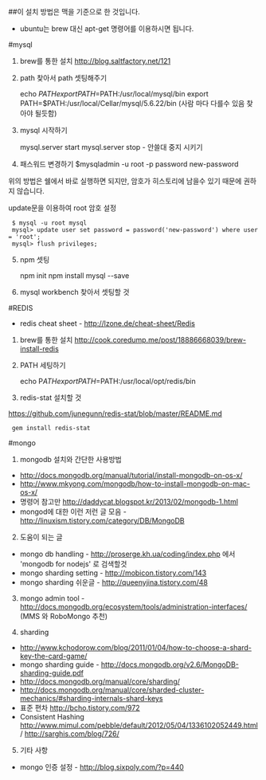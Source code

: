##이 설치 방법은 맥을 기준으로 한 것입니다.  
* ubuntu는 brew 대신 apt-get 명령어를 이용하시면 됩니다. 

#mysql
1) brew를 통한 설치  http://blog.saltfactory.net/121

2) path 찾아서 path 셋팅해주기 

    echo $PATH
    export PATH=$PATH:/usr/local/mysql/bin
    export PATH=$PATH:/usr/local/Cellar/mysql/5.6.22/bin
    (사람 마다 다를수 있음 찾아야 될듯함) 

3) mysql 시작하기

     mysql.server start
     mysql.server stop  - 안쓸대 중지 시키기

4) 패스워드 변경하기
     $mysqladmin -u root -p password new-password

위의 방법은 쉘에서 바로 실행하면 되지만, 암호가 히스토리에 남을수 있기 때문에 권하지 않습니다.

update문을 이용하여 root 암호 설정

     $ mysql -u root mysql
     mysql> update user set password = password('new-password') where user = 'root';
     mysql> flush privileges;

5) npm 셋팅   

     npm init 
     npm install mysql --save 


6) mysql workbench 찾아서 셋팅할 것 


#REDIS
* redis cheat sheet - http://lzone.de/cheat-sheet/Redis

1) brew를 통한 설치  http://cook.coredump.me/post/18886668039/brew-install-redis 

2) PATH 세팅하기

     echo P$ATH 
     export PATH=$PATH:/usr/local/opt/redis/bin
    

3) redis-stat 설치할 것 

https://github.com/junegunn/redis-stat/blob/master/README.md 

     gem install redis-stat

#mongo 
1)  mongodb 설치와 간단한 사용방법 

* http://docs.mongodb.org/manual/tutorial/install-mongodb-on-os-x/ 
* http://www.mkyong.com/mongodb/how-to-install-mongodb-on-mac-os-x/ 
* 명령어 참고만 http://daddycat.blogspot.kr/2013/02/mongodb-1.html
* mongod에 대한 이런 저런 글 모음 - http://linuxism.tistory.com/category/DB/MongoDB 

2) 도움이 되는 글 
* mongo db handling -  http://proserge.kh.ua/coding/index.php 에서 'mongodb for nodejs' 로 검색할것
* mongo sharding setting - http://mobicon.tistory.com/143
* mongo sharding 쉬운글 - http://queenyjina.tistory.com/48

3)  mongo admin tool - http://docs.mongodb.org/ecosystem/tools/administration-interfaces/  (MMS 와 RoboMongo 추천) 

4)  sharding
* http://www.kchodorow.com/blog/2011/01/04/how-to-choose-a-shard-key-the-card-game/
* mongo sharding guide - http://docs.mongodb.org/v2.6/MongoDB-sharding-guide.pdf 
* http://docs.mongodb.org/manual/core/sharding/
* http://docs.mongodb.org/manual/core/sharded-cluster-mechanics/#sharding-internals-shard-keys
* 표준 편차 http://bcho.tistory.com/972
* Consistent Hashing  http://www.mimul.com/pebble/default/2012/05/04/1336102052449.html /  http://sarghis.com/blog/726/

5) 기타 사항
* mongo 인증 설정 - http://blog.sixpoly.com/?p=440 
